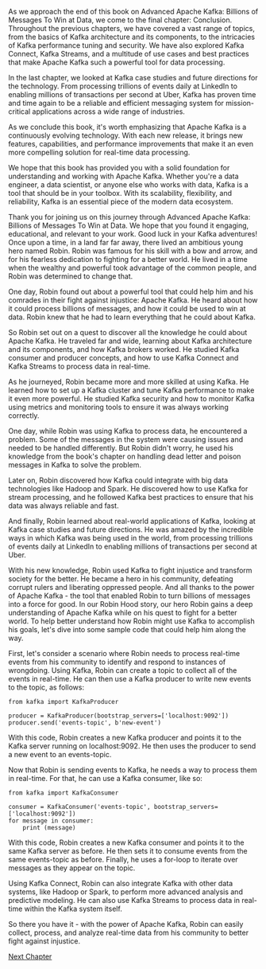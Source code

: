 As we approach the end of this book on Advanced Apache Kafka: Billions of Messages To Win at Data, we come to the final chapter: Conclusion. Throughout the previous chapters, we have covered a vast range of topics, from the basics of Kafka architecture and its components, to the intricacies of Kafka performance tuning and security. We have also explored Kafka Connect, Kafka Streams, and a multitude of use cases and best practices that make Apache Kafka such a powerful tool for data processing.

In the last chapter, we looked at Kafka case studies and future directions for the technology. From processing trillions of events daily at LinkedIn to enabling millions of transactions per second at Uber, Kafka has proven time and time again to be a reliable and efficient messaging system for mission-critical applications across a wide range of industries.

As we conclude this book, it's worth emphasizing that Apache Kafka is a continuously evolving technology. With each new release, it brings new features, capabilities, and performance improvements that make it an even more compelling solution for real-time data processing.

We hope that this book has provided you with a solid foundation for understanding and working with Apache Kafka. Whether you're a data engineer, a data scientist, or anyone else who works with data, Kafka is a tool that should be in your toolbox. With its scalability, flexibility, and reliability, Kafka is an essential piece of the modern data ecosystem.

Thank you for joining us on this journey through Advanced Apache Kafka: Billions of Messages To Win at Data. We hope that you found it engaging, educational, and relevant to your work. Good luck in your Kafka adventures!
Once upon a time, in a land far far away, there lived an ambitious young hero named Robin. Robin was famous for his skill with a bow and arrow, and for his fearless dedication to fighting for a better world. He lived in a time when the wealthy and powerful took advantage of the common people, and Robin was determined to change that.

One day, Robin found out about a powerful tool that could help him and his comrades in their fight against injustice: Apache Kafka. He heard about how it could process billions of messages, and how it could be used to win at data. Robin knew that he had to learn everything that he could about Kafka.

So Robin set out on a quest to discover all the knowledge he could about Apache Kafka. He traveled far and wide, learning about Kafka architecture and its components, and how Kafka brokers worked. He studied Kafka consumer and producer concepts, and how to use Kafka Connect and Kafka Streams to process data in real-time.

As he journeyed, Robin became more and more skilled at using Kafka. He learned how to set up a Kafka cluster and tune Kafka performance to make it even more powerful. He studied Kafka security and how to monitor Kafka using metrics and monitoring tools to ensure it was always working correctly.

One day, while Robin was using Kafka to process data, he encountered a problem. Some of the messages in the system were causing issues and needed to be handled differently. But Robin didn't worry, he used his knowledge from the book's chapter on handling dead letter and poison messages in Kafka to solve the problem.

Later on, Robin discovered how Kafka could integrate with big data technologies like Hadoop and Spark. He discovered how to use Kafka for stream processing, and he followed Kafka best practices to ensure that his data was always reliable and fast.

And finally, Robin learned about real-world applications of Kafka, looking at Kafka case studies and future directions. He was amazed by the incredible ways in which Kafka was being used in the world, from processing trillions of events daily at LinkedIn to enabling millions of transactions per second at Uber. 

With his new knowledge, Robin used Kafka to fight injustice and transform society for the better. He became a hero in his community, defeating corrupt rulers and liberating oppressed people. And all thanks to the power of Apache Kafka - the tool that enabled Robin to turn billions of messages into a force for good.
In our Robin Hood story, our hero Robin gains a deep understanding of Apache Kafka while on his quest to fight for a better world. To help better understand how Robin might use Kafka to accomplish his goals, let's dive into some sample code that could help him along the way.

First, let's consider a scenario where Robin needs to process real-time events from his community to identify and respond to instances of wrongdoing. Using Kafka, Robin can create a topic to collect all of the events in real-time. He can then use a Kafka producer to write new events to the topic, as follows:

```
from kafka import KafkaProducer

producer = KafkaProducer(bootstrap_servers=['localhost:9092'])
producer.send('events-topic', b'new-event')
```

With this code, Robin creates a new Kafka producer and points it to the Kafka server running on localhost:9092. He then uses the producer to send a new event to an events-topic.

Now that Robin is sending events to Kafka, he needs a way to process them in real-time. For that, he can use a Kafka consumer, like so:

```
from kafka import KafkaConsumer

consumer = KafkaConsumer('events-topic', bootstrap_servers=['localhost:9092'])
for message in consumer:
    print (message)
```

With this code, Robin creates a new Kafka consumer and points it to the same Kafka server as before. He then sets it to consume events from the same events-topic as before. Finally, he uses a for-loop to iterate over messages as they appear on the topic.

Using Kafka Connect, Robin can also integrate Kafka with other data systems, like Hadoop or Spark, to perform more advanced analysis and predictive modeling. He can also use Kafka Streams to process data in real-time within the Kafka system itself.

So there you have it - with the power of Apache Kafka, Robin can easily collect, process, and analyze real-time data from his community to better fight against injustice.


[Next Chapter](18_Chapter18.md)